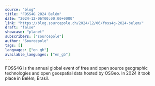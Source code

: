 ```yaml
---
source: "blog"
title: "FOSS4G 2024 Belém"
date: "2024-12-06T00:00:00+0000"
link: "https://blog.sourcepole.ch/2024/12/06/foss4g-2024-belem/"
draft: "false"
showcase: "planet"
subscribers: ["sourcepole"]
author: "Sourcepole"
tags: []
languages: ["en_gb"]
available_languages: ["en_gb"]
---
```


<p>FOSS4G is the annual global event of free and open source geographic technologies and open geospatial data hosted by OSGeo. In 2024 it took place in Belém, Brasil.</p>
